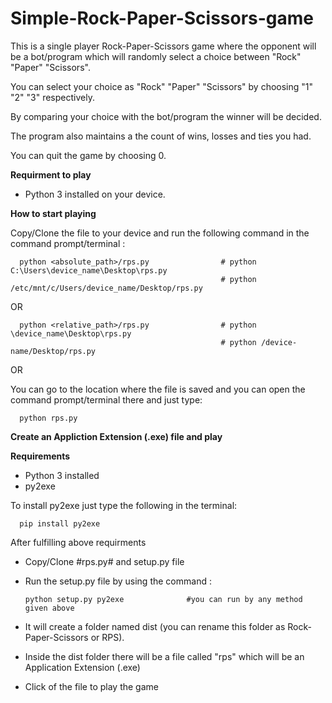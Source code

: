 # Simple-Rock-Paper-Scissors-game

This is a single player Rock-Paper-Scissors game where the opponent will be a bot/program which will randomly select a choice between "Rock" "Paper" "Scissors".

You can select your choice as "Rock" "Paper" "Scissors" by choosing "1" "2" "3" respectively.

By comparing your choice with the bot/program the winner will be decided.

The program also maintains a the count of wins, losses and ties you had.

You can quit the game by choosing 0.


**Requirment to play**

* Python 3 installed on your device.


**How to start playing**

Copy/Clone the file to your device and run the following command in the command prompt/terminal : 

      python <absolute_path>/rps.py                # python C:\Users\device_name\Desktop\rps.py
                                                   # python /etc/mnt/c/Users/device_name/Desktop/rps.py

OR

      python <relative_path>/rps.py                # python \device_name\Desktop\rps.py
                                                   # python /device-name/Desktop/rps.py

OR

You can go to the location where the file is saved and you can open the command prompt/terminal there and just type:

      python rps.py


**Create an Appliction Extension (.exe) file and play**

**Requirements** 

* Python 3 installed
* py2exe

To install py2exe just type the following in the terminal:

      pip install py2exe

After fulfilling above requirments 

* Copy/Clone #rps.py# and setup.py file

* Run the setup.py file by using the command : 

      python setup.py py2exe              #you can run by any method given above
      
* It will create a folder named dist (you can rename this folder as Rock-Paper-Scissors or RPS).

* Inside the dist folder there will be a file called "rps" which will be an Application Extension (.exe)

* Click of the file to play the game


